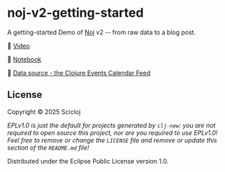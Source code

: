 # noj-v2-getting-started

A getting-started Demo of [Noj](https://scicloj.github.io/noj) v2 -- from raw data to a blog post.

🎥 [Video](https://www.youtube.com/watch?v=vnvcKtHHMVQ)

📖 [Notebook](https://scicloj.github.io/noj-v2-getting-started/)

💾 [Data source - the Clojure Events Calendar Feed](https://clojureverse.org/t/the-clojure-events-calendar-feed-turns-2/)

## License

Copyright © 2025 Scicloj

_EPLv1.0 is just the default for projects generated by `clj-new`: you are not_
_required to open source this project, nor are you required to use EPLv1.0!_
_Feel free to remove or change the `LICENSE` file and remove or update this_
_section of the `README.md` file!_

Distributed under the Eclipse Public License version 1.0.

